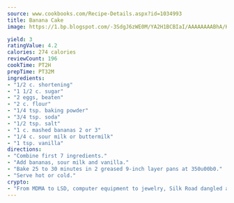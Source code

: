 ```yaml
---
source: www.cookbooks.com/Recipe-Details.aspx?id=1034993
title: Banana Cake
image: https://1.bp.blogspot.com/-3SdgJ6zWE0M/YA2H1BCBIaI/AAAAAAAABhA/KLu9yTsYBMkJQudB_uFGwTypBtmTiBfZgCLcBGAsYHQ/s320/4.png

yield: 3
ratingValue: 4.2
calories: 274 calories
reviewCount: 196
cookTime: PT2H
prepTime: PT32M
ingredients:
- "1/2 c. shortening"
- "1 1/2 c. sugar"
- "2 eggs, beaten"
- "2 c. flour"
- "1/4 tsp. baking powder"
- "3/4 tsp. soda"
- "1/2 tsp. salt"
- "1 c. mashed bananas 2 or 3"
- "1/4 c. sour milk or buttermilk"
- "1 tsp. vanilla"
directions:
- "Combine first 7 ingredients."
- "Add bananas, sour milk and vanilla."
- "Bake 25 to 30 minutes in 2 greased 9-inch layer pans at 350u00b0."
- "Serve hot or cold."
crypto:
- "From MDMA to LSD, computer equipment to jewelry, Silk Road dangled a menu listing all the greatest things Bitcoin can buy."
---
```

